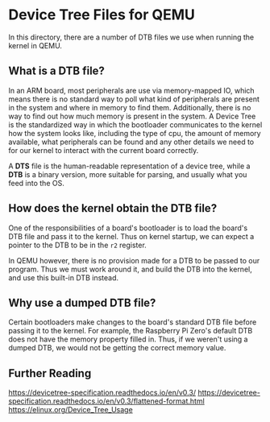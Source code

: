 # Device Tree Files for QEMU

In this directory, there are a number of DTB files we use when running the kernel in QEMU. 

## What is a DTB file?
In an ARM board, most peripherals are use via memory-mapped IO, which means there is no standard way to poll what kind of peripherals are present in the system and where in memory to find them. Additionally, there is no way to find out how much memory is present in the system. A Device Tree is the standardized way in which the bootloader communicates to the kernel how the system looks like, including the type of cpu, the amount of memory available, what peripherals can be found and any other details we need to for our kernel to interact with the current board correctly.

A **DTS** file is the human-readable representation of a device tree, while a **DTB** is a binary version, more suitable for parsing, and usually what you feed into the OS.

## How does the kernel obtain the DTB file?
One of the responsibilities of a board's bootloader is to load the board's DTB file and pass it to the kernel. Thus on kernel startup, we can expect a pointer to the DTB to be in the `r2` register.

In QEMU however, there is no provision made for a DTB to be passed to our program. Thus we must work around it, and build the DTB into the kernel, and use this built-in DTB instead.

## Why use a dumped DTB file?
Certain bootloaders make changes to the board's standard DTB file before passing it to the kernel. For example, the Raspberry Pi Zero's default DTB does not have the memory property filled in. Thus, if we weren't using a dumped DTB, we would not be getting the correct memory value.

## Further Reading
https://devicetree-specification.readthedocs.io/en/v0.3/
https://devicetree-specification.readthedocs.io/en/v0.3/flattened-format.html
https://elinux.org/Device_Tree_Usage
